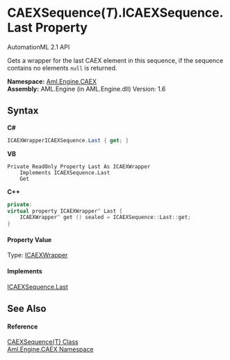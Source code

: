 # CAEXSequence(*T*).ICAEXSequence.Last Property 
AutomationML 2.1 API 

Gets a wrapper for the last CAEX element in this sequence, if the sequence contains no elements `null` is returned.

**Namespace:**&nbsp;<a href="N_Aml_Engine_CAEX">Aml.Engine.CAEX</a><br />**Assembly:**&nbsp;AML.Engine (in AML.Engine.dll) Version: 1.6

## Syntax

**C#**<br />
``` C#
ICAEXWrapperICAEXSequence.Last { get; }
```

**VB**<br />
``` VB
Private ReadOnly Property Last As ICAEXWrapper
	Implements ICAEXSequence.Last
	Get
```

**C++**<br />
``` C++
private:
virtual property ICAEXWrapper^ Last {
	ICAEXWrapper^ get () sealed = ICAEXSequence::Last::get;
}
```


#### Property Value
Type: <a href="T_Aml_Engine_CAEX_ICAEXWrapper">ICAEXWrapper</a>

#### Implements
<a href="P_Aml_Engine_CAEX_ICAEXSequence_Last">ICAEXSequence.Last</a><br />

## See Also


#### Reference
<a href="T_Aml_Engine_CAEX_CAEXSequence_1">CAEXSequence(T) Class</a><br /><a href="N_Aml_Engine_CAEX">Aml.Engine.CAEX Namespace</a><br />